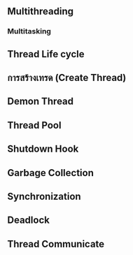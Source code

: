## Multithreading

### Multitasking

## Thread Life cycle

## การสร้างเทรด (Create Thread)

## Demon Thread

## Thread Pool

## Shutdown Hook

## Garbage Collection

## Synchronization

## Deadlock

## Thread Communicate
